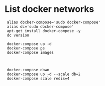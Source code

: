 
# List docker networks

     alias docker-compose='sudo docker-compose'
     alias dc='sudo docker-compose'     
     apt-get install docker-compose -y
     dc version

     docker-compose up -d
     docker-compose ps
     docker-compose images



     docker-compose down
     docker-compose up -d --scale db=2
     docker-compose scale redis=4